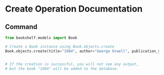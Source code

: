 # Create Operation Documentation

## Command
```python
from bookshelf.models import Book

# Create a Book instance using Book.objects.create
Book.objects.create(title="1984", author="George Orwell", publication_year=1949)


# If the creation is successful, you will not see any output,
# but the book "1984" will be added to the database.

